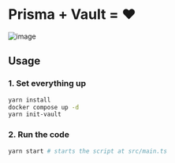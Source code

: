 # Prisma + Vault = ❤️

![image](https://user-images.githubusercontent.com/1094804/111591313-913f0480-87c7-11eb-9b19-b774a77a97c3.png)

## Usage

### 1. Set everything up

```bash
yarn install
docker compose up -d
yarn init-vault
```

### 2. Run the code

```bash
yarn start # starts the script at src/main.ts
```
